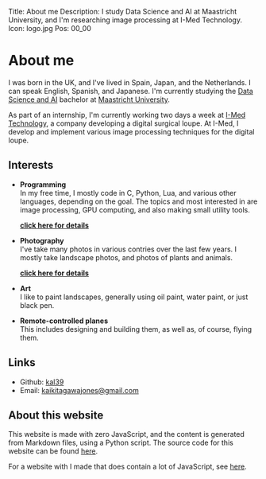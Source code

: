 Title: About me
Description: I study Data Science and AI at Maastricht University, and I'm researching image processing at I-Med Technology.
Icon: logo.jpg
Pos: 00_00

# About me

I was born in the UK, and I've lived in Spain, Japan, and the Netherlands. I can speak English, Spanish, and Japanese. I'm currently studying the [Data Science and AI](https://curriculum.maastrichtuniversity.nl/education/bachelor/data-science-and-artificial-intelligence) bachelor at [Maastricht University](https://www.maastrichtuniversity.nl/).

As part of an internship, I'm currently working two days a week at [I-Med Technology](https://www.i-medtech.nl/), a company developing a digital surgical loupe. At I-Med, I develop and implement various image processing techniques for the digital loupe.

## Interests

- **Programming**  
  In my free time, I mostly code in C, Python, Lua, and various other languages, depending on the goal. The topics and most interested in are image processing, GPU computing, and also making small utility tools.

  <div class="right_align"><a href="projects.md"><b>click here for details</b></a></div>

- **Photography**  
  I've take many photos in various contries over the last few years. I mostly take landscape photos, and photos of plants and animals.

  <div class="right_align"><a href="photos.md"><b>click here for details</b></a></div>

- **Art**  
  I like to paint landscapes, generally using oil paint, water paint, or just black pen.

- **Remote-controlled planes**  
  This includes designing and building them, as well as, of course, flying them.

## Links

- Github: [kal39](https://github.com/kal39)
- Email: [kaikitagawajones@gmail.com](mailto:kaikitagawajones@gmail.com)

## About this website

This website is made with zero JavaScript, and the content is generated from Markdown files, using a Python script. The source code for this website can be found [here](https://github.com/kal39/portfolio_v2).

For a website with I made that does contain a lot of JavaScript, see [here](projects_doi.md).